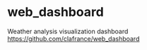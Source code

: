 # web_dashboard
Weather analysis visualization dashboard
https://github.com/clafrance/web_dashboard
